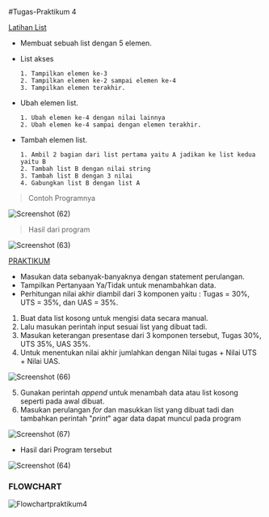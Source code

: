 #Tugas-Praktikum 4

[Latihan List](url)

- Membuat sebuah list dengan 5 elemen.
- List akses

      1. Tampilkan elemen ke-3
      2. Tampilkan elemen ke-2 sampai elemen ke-4
      3. Tampilkan elemen terakhir.
      
- Ubah elemen list.

      1. Ubah elemen ke-4 dengan nilai lainnya
      2. Ubah elemen ke-4 sampai dengan elemen terakhir.
      
- Tambah elemen list.

      1. Ambil 2 bagian dari list pertama yaitu A jadikan ke list kedua yaitu B
      2. Tambah list B dengan nilai string
      3. Tambah list B dengan 3 nilai
      4. Gabungkan list B dengan list A


> Contoh Programnya


![Screenshot (62)](https://user-images.githubusercontent.com/56834389/69474237-2bb84f00-0df1-11ea-9cdb-4d34fe0fa0b4.png)



> Hasil dari program


![Screenshot (63)](https://user-images.githubusercontent.com/56834389/69474239-32df5d00-0df1-11ea-8b8d-72e392b6e50a.png)



[PRAKTIKUM](url)

- Masukan data sebanyak-banyaknya dengan statement perulangan.
- Tampilkan Pertanyaan Ya/Tidak untuk menambahkan data.
- Perhitungan nilai akhir diambil dari 3 komponen yaitu : Tugas = 30%, UTS = 35%, dan UAS = 35%.

1. Buat data list kosong untuk mengisi data secara manual.
2. Lalu masukan perintah input sesuai list yang dibuat tadi.
3. Masukan keterangan presentase dari 3 komponen tersebut, Tugas 30%, UTS 35%, UAS 35%.
4. Untuk menentukan nilai akhir jumlahkan dengan Nilai tugas + Nilai UTS + Nilai UAS.

![Screenshot (66)](https://user-images.githubusercontent.com/56834389/69475835-b9516a00-0e04-11ea-8b1c-d3b1ad2ac47a.png)

5. Gunakan perintah _append_ untuk menambah data atau list kosong seperti pada awal dibuat.
6. Masukan perulangan _for_ dan masukkan list yang dibuat tadi dan tambahkan perintah "_print_" 
    agar data dapat muncul pada program

![Screenshot (67)](https://user-images.githubusercontent.com/56834389/69476025-0b938a80-0e07-11ea-8b9d-ec940dbda33a.png)

- Hasil dari Program tersebut

![Screenshot (64)](https://user-images.githubusercontent.com/56834389/69476056-7f359780-0e07-11ea-9ac7-eb6680a105c4.png)

### FLOWCHART


![Flowchartpraktikum4](https://user-images.githubusercontent.com/56834389/69478060-7ac9a880-0e20-11ea-881d-c2b4d3800620.jpg)



